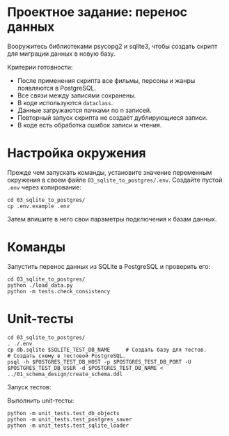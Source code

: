 # Проектное задание: перенос данных

Вооружитесь библиотеками psycopg2 и sqlite3, чтобы создать скрипт для миграции данных в новую базу.

Критерии готовности:

- После применения скрипта все фильмы, персоны и жанры появляются в PostgreSQL.  
- Все связи между записями сохранены. 
- В коде используются `dataclass`.
- Данные загружаются пачками по n записей.
- Повторный запуск скрипта не создаёт дублирующиеся записи.
- В коде есть обработка ошибок записи и чтения.

# Настройка окружения

Прежде чем запускать команды, установите значение переменным окружения в
своем файле `03_sqlite_to_postgres/.env`. Создайте пустой `.env` через
копирование:

```
cd 03_sqlite_to_postgres/
cp .env.example .env
```

Затем впишите в него свои параметры подключения к базам данных.

# Команды

Запустить перенос данных из SQLite в PostgreSQL и проверить его:

```
cd 03_sqlite_to_postgres/
python ./load_data.py
python -m tests.check_consistency
```

# Unit-тесты

```
cd 03_sqlite_to_postgres/
. ./.env
cp db.sqlite $SQLITE_TEST_DB_NAME     # Создать базу для тестов.
# Создать схему в тестовой PostgreSQL.
psql -h $POSTGRES_TEST_DB_HOST -p $POSTGRES_TEST_DB_PORT -U $POSTGRES_TEST_DB_USER -d $POSTGRES_TEST_DB_NAME < ../01_schema_design/create_schema.ddl
```

Запуск тестов:

Выполнить unit-тесты:

```
python -m unit_tests.test_db_objects
python -m unit_tests.test_postgres_saver
python -m unit_tests.test_sqlite_loader
```
